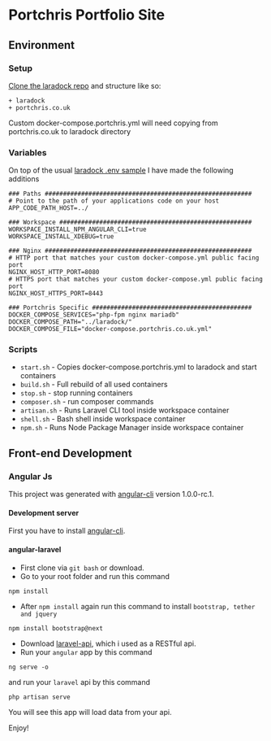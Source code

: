 # Portchris Portfolio Site

## Environment

### Setup
[Clone the laradock repo](https://github.com/Laradock/) and structure like so:
```
+ laradock
+ portchris.co.uk
``` 

Custom docker-compose.portchris.yml will need copying from portchris.co.uk to laradock directory 

### Variables

On top of the usual [laradock .env sample](https://laradock.io/getting-started/) I have made the following additions

```
### Paths #########################################################
# Point to the path of your applications code on your host
APP_CODE_PATH_HOST=../

### Workspace #####################################################
WORKSPACE_INSTALL_NPM_ANGULAR_CLI=true
WORKSPACE_INSTALL_XDEBUG=true

### Nginx #########################################################
# HTTP port that matches your custom docker-compose.yml public facing port
NGINX_HOST_HTTP_PORT=8080
# HTTPS port that matches your custom docker-compose.yml public facing port
NGINX_HOST_HTTPS_PORT=8443

### Portchris Specific ############################################
DOCKER_COMPOSE_SERVICES="php-fpm nginx mariadb"
DOCKER_COMPOSE_PATH="../laradock/"
DOCKER_COMPOSE_FILE="docker-compose.portchris.co.uk.yml"
```

### Scripts
- `start.sh` - Copies docker-compose.portchris.yml to laradock and start containers
- `build.sh` - Full rebuild of all used containers
- `stop.sh` - stop running containers
- `composer.sh` - run composer commands
- `artisan.sh` - Runs Laravel CLI tool inside workspace container
- `shell.sh` - Bash shell inside workspace container
- `npm.sh` - Runs Node Package Manager inside workspace container

## Front-end Development

### Angular Js

This project was generated with [angular-cli](https://github.com/angular/angular-cli) version 1.0.0-rc.1.

#### Development server
First you have to install [angular-cli](https://github.com/angular/angular-cli).

#### angular-laravel
- First clone via `git bash` or download.
- Go to your root folder and run this command
```
npm install
```
- After `npm install` again run this command to install `bootstrap, tether and jquery`
```
npm install bootstrap@next
```
- Download [laravel-api](https://github.com/eliyas5044/laravel-api), which i used as a RESTful api.
- Run your `angular` app by this command
```
ng serve -o
```
and run your `laravel` api by this command
```
php artisan serve
```
You will see this app will load data from your api.

Enjoy!
